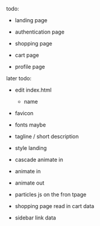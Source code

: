 todo:

- landing page

- authentication page
- shopping page
- cart page
- profile page

later todo:

- edit index.html
  - name
- favicon
- fonts maybe
- tagline / short description
- style landing

- cascade animate in
- animate in
- animate out

- particles js on the fron tpage

- shopping page read in cart data
- sidebar link data
